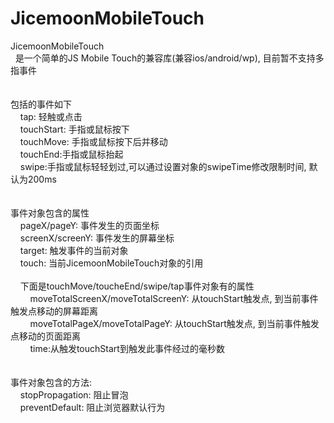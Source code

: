# JicemoonMobileTouch

JicemoonMobileTouch<br />
&nbsp;&nbsp;是一个简单的JS Mobile Touch的兼容库(兼容ios/android/wp), 目前暂不支持多指事件<br />
<br />
<br />
包括的事件如下<br />
&nbsp;&nbsp;&nbsp;&nbsp;tap: 轻触或点击<br />
&nbsp;&nbsp;&nbsp;&nbsp;touchStart: 手指或鼠标按下<br />
&nbsp;&nbsp;&nbsp;&nbsp;touchMove: 手指或鼠标按下后并移动<br />
&nbsp;&nbsp;&nbsp;&nbsp;touchEnd:手指或鼠标抬起<br />
&nbsp;&nbsp;&nbsp;&nbsp;swipe:手指或鼠标轻轻划过,可以通过设置对象的swipeTime修改限制时间, 默认为200ms<br />
<br />
<br />
事件对象包含的属性<br />
&nbsp;&nbsp;&nbsp;&nbsp;pageX/pageY: 事件发生的页面坐标<br />
&nbsp;&nbsp;&nbsp;&nbsp;screenX/screenY: 事件发生的屏幕坐标<br />
&nbsp;&nbsp;&nbsp;&nbsp;target: 触发事件的当前对象<br />
&nbsp;&nbsp;&nbsp;&nbsp;touch: 当前JicemoonMobileTouch对象的引用<br />
<br />
&nbsp;&nbsp;&nbsp;&nbsp;下面是touchMove/toucheEnd/swipe/tap事件对象有的属性<br />
&nbsp;&nbsp;&nbsp;&nbsp;&nbsp;&nbsp;&nbsp;&nbsp;moveTotalScreenX/moveTotalScreenY: 从touchStart触发点, 到当前事件触发点移动的屏幕距离<br />
&nbsp;&nbsp;&nbsp;&nbsp;&nbsp;&nbsp;&nbsp;&nbsp;moveTotalPageX/moveTotalPageY: 从touchStart触发点, 到当前事件触发点移动的页面距离<br />
&nbsp;&nbsp;&nbsp;&nbsp;&nbsp;&nbsp;&nbsp;&nbsp;time:从触发touchStart到触发此事件经过的毫秒数<br />
<br />
<br />
事件对象包含的方法:<br />
&nbsp;&nbsp;&nbsp;&nbsp;stopPropagation: 阻止冒泡<br />
&nbsp;&nbsp;&nbsp;&nbsp;preventDefault: 阻止浏览器默认行为<br />
